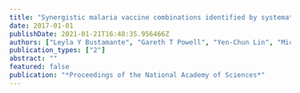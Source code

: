 ```yaml
---
title: "Synergistic malaria vaccine combinations identified by systematic antigen screening"
date: 2017-01-01
publishDate: 2021-01-21T16:48:35.956466Z
authors: ["Leyla Y Bustamante", "Gareth T Powell", "Yen-Chun Lin", "Michael D Macklin", "Nadia Cross", "Alison Kemp", "Paula Cawkill", "Theo Sanderson", "Cecile Crosnier", "Nicole Muller-Sienerth", " others"]
publication_types: ["2"]
abstract: ""
featured: false
publication: "*Proceedings of the National Academy of Sciences*"
---
```


